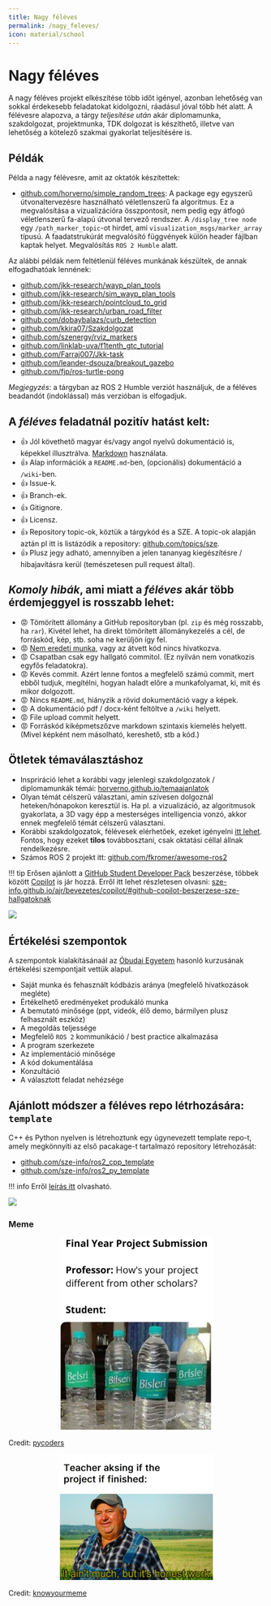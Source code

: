 ```yaml
---
title: Nagy féléves
permalink: /nagy_feleves/
icon: material/school
---
```


 

# Nagy féléves

A nagy féléves projekt elkészítése több időt igényel, azonban lehetőség van sokkal érdekesebb feladatokat kidolgozni, ráadásul jóval több hét alatt. A félévesre alapozva, a tárgy *teljesítése után* akár diplomamunka, szakdolgozat, projektmunka, TDK dolgozat is készíthető, illetve van lehetőség a kötelező szakmai gyakorlat teljesítésére is.


## Példák

Példa a nagy félévesre, amit az oktatók készítettek:

- [github.com/horverno/simple_random_trees](https://github.com/horverno/simple_random_trees): A package egy egyszerű útvonaltervezésre használható véletlenszerű fa algoritmus. Ez a megvalósítása a vizualizációra összpontosít, nem pedig egy átfogó véletlenszerű fa-alapú útvonal tervező rendszer. A `/display_tree
node` egy `/path_marker_topic`-ot hirdet, ami `visualization_msgs/marker_array` típusú. A faadatstrukúrát megvalósító függvények külön header fájlban kaptak helyet. Megvalósítás `ROS 2 Humble` alatt.

Az alábbi példák nem feltétlenül féléves munkának készültek, de annak elfogadhatóak lennének:

- [github.com/jkk-research/wayp_plan_tools](https://github.com/jkk-research/wayp_plan_tools)
- [github.com/jkk-research/sim_wayp_plan_tools](https://github.com/jkk-research/sim_wayp_plan_tools)
- [github.com/jkk-research/pointcloud_to_grid](https://github.com/jkk-research/pointcloud_to_grid)
- [github.com/jkk-research/urban_road_filter](https://github.com/jkk-research/urban_road_filter)
- [github.com/dobaybalazs/curb_detection](https://github.com/dobaybalazs/curb_detection)
- [github.com/kkira07/Szakdolgozat](https://github.com/kkira07/Szakdolgozat)
- [github.com/szenergy/rviz_markers](https://github.com/szenergy/rviz_markers)
- [github.com/linklab-uva/f1tenth_gtc_tutorial](https://github.com/linklab-uva/f1tenth_gtc_tutorial)
- [github.com/Farraj007/Jkk-task](https://github.com/Farraj007/Jkk-task)
- [github.com/leander-dsouza/breakout_gazebo](https://github.com/leander-dsouza/breakout_gazebo)
- [github.com/fjp/ros-turtle-pong](https://github.com/fjp/ros-turtle-pong)

*Megjegyzés*: a tárgyban az ROS 2 Humble verziót használjuk, de a féléves beadandót (indoklással) más verzióban is elfogadjuk.

## A *féléves* feladatnál pozitív hatást kelt:
- 👍 Jól követhető magyar és/vagy angol nyelvű dokumentáció is, képekkel illusztrálva. [Markdown](https://docs.github.com/en/get-started/writing-on-github/getting-started-with-writing-and-formatting-on-github/basic-writing-and-formatting-syntax) használata.
- 👍 Alap információk a `README.md`-ben, (opcionális) dokumentáció a `/wiki`-ben.
- 👍 Issue-k.
- 👍 Branch-ek.
- 👍 Gitignore.
- 👍 Licensz.
- 👍 Repository topic-ok, köztük a tárgykód és a SZE. A topic-ok alapján aztán pl itt is listázódik a repository: [github.com/topics/sze](https://github.com/topics/sze).
- 👍 Plusz jegy adható, amennyiben a jelen tananyag kiegészítésre / hibajavításra kerül (temészetesen pull request által).

## *Komoly hibák*, ami miatt a *féléves* akár több érdemjeggyel is rosszabb  lehet:
- 😡 Tömörített állomány a GitHub repositoryban (pl. `zip` és még rosszabb, ha `rar`). Kivétel lehet, ha direkt tömörített állománykezelés a cél, de forráskód, kép, stb. soha ne kerüljön így fel. 
- 😡 [Nem eredeti munka](#meme), vagy az átvett kód nincs hivatkozva. 
- 😡 Csapatban csak egy hallgató commitol. (Ez nyilván nem vonatkozis egyfős feladatokra).
- 😡 Kevés commit. Azért lenne fontos a megfelelő számú commit, mert ebből tudjuk, megítélni, hogyan haladt előre a munkafolyamat, ki, mit és mikor dolgozott.
- 😡 Nincs `README.md`, hiányzik a rövid dokumentáció vagy a képek.
- 😡 A dokumentáció pdf / docx-ként feltöltve a `/wiki` helyett.
- 😡 File upload commit helyett.
- 😡 Forráskód kiképmetszőzve markdown szintaxis kiemelés helyett. (Mivel képként nem másolható, kereshető, stb a kód.)

## Ötletek témaválasztáshoz

- Inspriráció lehet a korábbi vagy jelenlegi szakdolgozatok / diplomamunkák témái: [horverno.github.io/temaajanlatok](https://horverno.github.io/temaajanlatok/)
- Olyan témát célszerű választani, amin szívesen dolgoznál heteken/hónapokon keresztül is. Ha pl. a vizualizáció, az algoritmusok gyakorlata, a 3D vagy épp a mesterséges intelligencia vonzó, akkor ennek megfelelő témát célszerű választani.
- Korábbi szakdolgozatok, félévesek elérhetőek, ezeket igényelni [itt lehet](https://docs.google.com/forms/d/e/1FAIpQLSdtMK--IQl4v5pHiATDP4MJwuU-M0Ycd2keMndQfuuhvlr1rA/viewform?usp=sf_link). Fontos, hogy ezeket **tilos** továbbosztani, csak oktatási céllal állnak rendelkezésre.
- Számos ROS 2 projekt itt: [github.com/fkromer/awesome-ros2](https://github.com/fkromer/awesome-ros2)

!!! tip
    Erősen ajánlott a [GitHub Student Developer Pack](https://education.github.com/pack) beszerzése, többek között [Copilot](https://github.com/features/copilot) is jár hozzá.
    Erről itt lehet részletesen olvasni: [sze-info.github.io/ajr/bevezetes/copilot/#github-copilot-beszerzese-sze-hallgatoknak](https://sze-info.github.io/ajr/bevezetes/copilot/#github-copilot-beszerzese-sze-hallgatoknak)

![](https://github.blog/wp-content/uploads/2019/08/FBLinkedIn_ALL-PARTNERS.png)

## Értékelési szempontok

A szempontok kialakításánaál az [Óbudai Egyetem](https://abc-irobotics.github.io/ros_course_materials_hu/#evkozi-jegy_1) hasonló kurzusának értékelési szempontjait vettük alapul.
- Saját munka és fehasznált kódbázis aránya (megfelelő hivatkozások megléte)
- Értékelhető eredményeket produkáló munka
- A bemutató minősége (ppt, videók, élő demo, bármilyen plusz felhasznált eszköz)
- A megoldás teljessége
- Megfelelő `ROS 2` kommunikáció / best practice alkalmazása
- A program szerkezete
- Az implementáció minősége
- A kód dokumentálása
- Konzultáció
- A választott feladat nehézsége

## Ajánlott módszer a féléves repo létrhozására: `template`

C++ és Python nyelven is létrehoztunk egy úgynevezett template repo-t, amely megkönnyíti az első pacakage-t tartalmazó repository létrehozását:

- [github.com/sze-info/ros2_cpp_template](https://github.com/sze-info/ros2_cpp_template)
- [github.com/sze-info/ros2_py_template](https://github.com/sze-info/ros2_py_template)

!!! info
    Erről [leírás itt](https://sze-info.github.io/arj/onallo/ros2git.html) olvasható.

<img src="https://raw.githubusercontent.com/sze-info/ros2_cpp_template/main/img/use_this_template01.png" width="60%" />

### Meme

<center><img src="https://raw.githubusercontent.com/sze-info/arj/main/docs/feleves_beadando/meme01.jpg" width="60%" /></center>

Credit: [pycoders](https://www.instagram.com/pycoders/)

<center><img src="https://raw.githubusercontent.com/sze-info/arj/main/docs/feleves_beadando/meme02.jpg" width="60%" /></center>

Credit: [knowyourmeme](https://knowyourmeme.com/memes/but-its-honest-work)